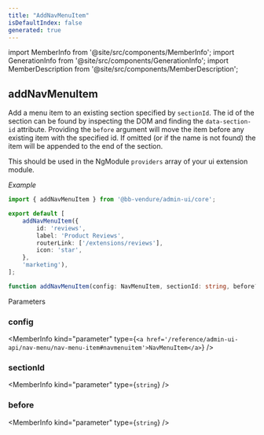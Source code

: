 ```yaml
---
title: "AddNavMenuItem"
isDefaultIndex: false
generated: true
---
```

<!-- This file was generated from the Vendure source. Do not modify. Instead, re-run the "docs:build" script -->
import MemberInfo from '@site/src/components/MemberInfo';
import GenerationInfo from '@site/src/components/GenerationInfo';
import MemberDescription from '@site/src/components/MemberDescription';


## addNavMenuItem

<GenerationInfo sourceFile="packages/admin-ui/src/lib/core/src/extension/add-nav-menu-item.ts" sourceLine="68" packageName="@bb-vendure/admin-ui" />

Add a menu item to an existing section specified by `sectionId`. The id of the section
can be found by inspecting the DOM and finding the `data-section-id` attribute.
Providing the `before` argument will move the item before any existing item with the specified id.
If omitted (or if the name is not found) the item will be appended to the
end of the section.

This should be used in the NgModule `providers` array of your ui extension module.

*Example*

```ts title="providers.ts"
import { addNavMenuItem } from '@bb-vendure/admin-ui/core';

export default [
    addNavMenuItem({
        id: 'reviews',
        label: 'Product Reviews',
        routerLink: ['/extensions/reviews'],
        icon: 'star',
    },
    'marketing'),
];
```

```ts title="Signature"
function addNavMenuItem(config: NavMenuItem, sectionId: string, before?: string): Provider
```
Parameters

### config

<MemberInfo kind="parameter" type={`<a href='/reference/admin-ui-api/nav-menu/nav-menu-item#navmenuitem'>NavMenuItem</a>`} />

### sectionId

<MemberInfo kind="parameter" type={`string`} />

### before

<MemberInfo kind="parameter" type={`string`} />


